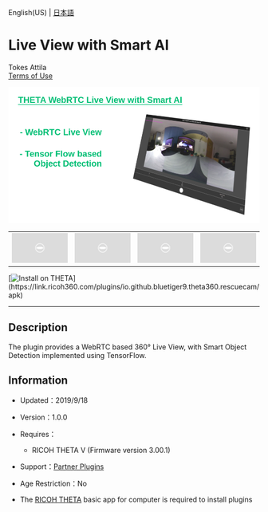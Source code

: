 English(US) | [日本語](README.ja.md)

# Live View with Smart AI
Tokes Attila  
[Terms of Use](https://sites.google.com/view/thetav-smart-live-view-360/terms-of-use)

<div align="center">
 <img src="1.png">

 <table>
  <tr>
   <td><img src="../../resources/common/img/noimg.png"></td>
   <td><img src="../../resources/common/img/noimg.png"></td>
   <td><img src="../../resources/common/img/noimg.png"></td>
   <td><img src="../../resources/common/img/noimg.png"></td>
  </tr>
 </table>
</div>

[![Install on THETA](https://assets.ricoh360.com/image/upload/v1/front/theta/install-button.svg?)](https://link.ricoh360.com/plugins/io.github.bluetiger9.theta360.rescuecam/apk)

***

## Description
The plugin provides a WebRTC based 360° Live View, with Smart Object Detection implemented using TensorFlow.

## Information
  * Updated：2019/9/18
  * Version：1.0.0
  * Requires：
    * RICOH THETA V (Firmware version 3.00.1)
  * Support：[Partner Plugins](https://sites.google.com/view/thetav-smart-live-view-360)
  * Age Restriction：No

* The [RICOH THETA](https://theta360.com/ja/about/application/pc.html#app-detail-01) basic app for computer is required to install plugins
